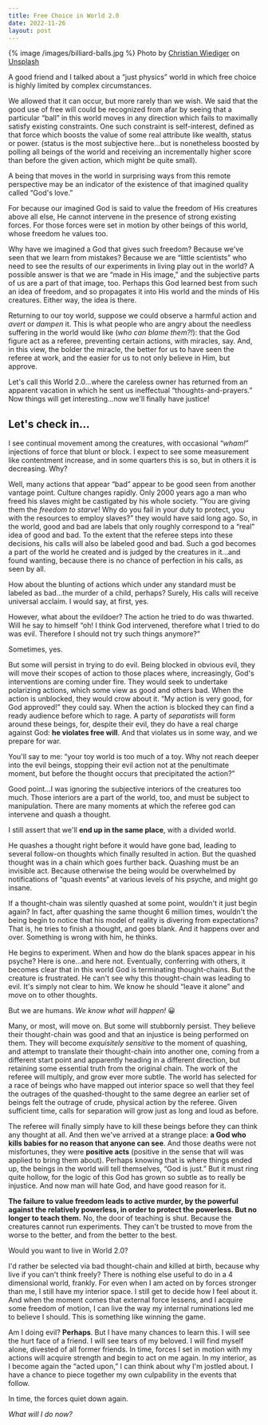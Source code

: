 ```yaml
---
title: Free Choice in World 2.0
date: 2022-11-26
layout: post
---
```


{% image /images/billiard-balls.jpg %}
Photo by <a href="https://unsplash.com/@christianw?utm_source=unsplash&utm_medium=referral&utm_content=creditCopyText">Christian Wiediger</a> on <a href="https://unsplash.com/s/photos/billiards?utm_source=unsplash&utm_medium=referral&utm_content=creditCopyText">Unsplash</a>

A good friend and I talked about a “just physics” world in which free choice is
highly limited by complex circumstances.

We allowed that it can occur, but more rarely than we wish. We said that the
good use of free will could be recognized from afar by seeing that a particular
“ball” in this world moves in any direction which fails to maximally satisfy
existing constraints. One such constraint is self-interest, defined as that
force which boosts the value of some real attribute like wealth, status or
power. (status is the most subjective here...but is nonetheless boosted by
polling all beings of the world and receiving an incrementally higher score
than before the given action, which might be quite small).

A being that moves in the world in surprising ways from this remote perspective
may be an indicator of the existence of that imagined quality called “God's
love.”

For because our imagined God is said to value the freedom of His creatures
above all else, He cannot intervene in the presence of strong existing forces.
For those forces were set in motion by other beings of this world, whose
freedom he values too.

Why have we imagined a God that gives such freedom? Because we've seen that we
learn from mistakes? Because we are “little scientists” who need to see the
results of our experiments in living play out in the world? A possible answer
is that we are “made in His image,” and the subjective parts of us are a part
of that image, too. Perhaps this God learned best from such an idea of freedom,
and so propagates it into His world and the minds of His creatures. Either way,
the idea is there.

Returning to our toy world, suppose we could observe a harmful action and *avert*
or *dampen* it. This is what people who are angry about the needless suffering in
the world would like (*who can blame them?!*): that the God figure act as a referee, preventing certain
actions, with miracles, say. And, in this view, the bolder the miracle, the
better for us to have seen the referee at work, and the easier for us to not
only believe in Him, but approve.

Let's call this World 2.0...where the careless owner has returned from an
apparent vacation in which he sent us ineffectual “thoughts-and-prayers.” Now
things will get interesting...now we'll finally have justice!

## Let's check in...

I see continual movement among the creatures, with occasional “*wham!*”
injections of force that blunt or block. I expect to see some measurement like
contentment increase, and in some quarters this is so, but in others it is
decreasing. Why?

Well, many actions that appear “bad” appear to be good seen from another
vantage point. Culture changes rapidly. Only 2000 years ago a man who freed his
slaves might be castigated by his whole society. “You are giving them the
*freedom to starve*! Why do you fail in your duty to protect, you with the
resources to employ slaves?” they would have said long ago. So, in the world,
good and bad are labels that only roughly correspond to a “real” idea of good
and bad. To the extent that the referee steps into these decisions, his calls
will also be labeled good and bad. Such a god becomes a part of the world he
created and is judged by the creatures in it...and found wanting, because there
is no chance of perfection in his calls, as seen by all.

How about the blunting of actions which under any standard must be labeled as
bad...the murder of a child, perhaps? Surely, His calls will receive universal
acclaim. I would say, at first, yes.

However, what about the evildoer? The action he tried to do was thwarted. Will
he say to himself “oh! I think God intervened, therefore what I tried to do was
evil. Therefore I should not try such things anymore?”

Sometimes, yes.

But some will persist in trying to do evil. Being blocked in obvious evil, they
will move their scopes of action to those places where, increasingly, God's
interventions are coming under fire. They would seek to undertake polarizing
actions, which some view as good and others bad. When the action is unblocked,
they would crow about it. “My action is very good, for God approved!” they
could say. When the action is blocked they can find a ready audience before
which to rage. A party of *separatists* will form around these beings, for,
despite their evil, they do have a real charge against God: **he violates free
will**. And that violates us in some way, and we prepare for war.

You'll say to me: “your toy world is too much of a toy. Why not reach deeper
into the evil beings, stopping their evil action not at the penultimate moment,
but before the thought occurs that precipitated the action?”

Good point...I was ignoring the subjective interiors of the creatures too much.
Those interiors are a part of the world, too, and must be subject to
manipulation. There are many moments at which the referee god can intervene and
quash a thought.

I still assert that we'll **end up in the same place**, with a divided world.

He quashes a thought right before it would have gone bad, leading to several follow-on
thoughts which finally resulted in action. But the quashed thought was
in a chain which goes further back. Quashing must be an invisible act. Because
otherwise the being would be overwhelmed by notifications of “quash events” at
various levels of his psyche, and might go insane.

If a thought-chain was silently quashed at some point, wouldn't it just begin
again? In fact, after quashing the same thought 6 million times,
wouldn't the being begin to notice that his model of reality is divering from
expectations?  That is, he tries to finish a thought, and goes blank. And it
happens over and over. Something is wrong with him, he thinks.

He begins to experiment. When and how do the blank spaces appear in his psyche?
Here is one...and here not. Eventually, conferring with others, it becomes
clear that in this world God is terminating thought-chains. But the creature is
frustrated. He can't see why this thought-chain was leading to evil. It's
simply not clear to him. We know he should “leave it alone” and move on to
other thoughts.

But we are humans. *We know what will happen!* 😀

Many, or most, will move on. But some will stubbornly persist. They believe
their thought-chain was good and that an injustice is being performed on them.
They will become *exquisitely sensitive* to the moment of quashing, and attempt
to translate their thought-chain into another one, coming from a different
start point and apparently heading in a different direction, but retaining some
essential truth from the original chain. The work of the referee will multiply,
and grow ever more subtle. The world has selected for a race of beings who have
mapped out interior space so well that they feel the outrages of the
quashed-thought to the same degree an earlier set of beings felt the outrage of
crude, physical action by the referee. Given sufficient time, calls for
separation will grow just as long and loud as before.

The referee will finally simply have to kill these beings before they can think
any thought at all. And then we've arrived at a strange place: **a God who kills
babies for no reason that anyone can see**. And those deaths were not
misfortunes, they were **positive acts** (positive in the sense that will was
applied to bring them about). Perhaps knowing that is where things ended up,
the beings in the world will tell themselves, “God is just.” But it must ring
quite hollow, for the logic of this God has grown so subtle as to really be
injustice. And now man will hate God, and have good reason for it.

**The failure to value freedom leads to active murder, by the powerful against
the relatively powerless, in order to protect the powerless. But no longer to
teach them.** No, the door of teaching is shut. Because the creatures cannot run
experiments. They can't be trusted to move from the worse to the better, and
from the better to the best.

Would you want to live in World 2.0?

I'd rather be selected via bad thought-chain and killed at birth, because why
live if you can't think freely? There is nothing else useful to do in a 4
dimensional world, frankly. For even when I am acted on by forces stronger than
me, I still have my interior space. I still get to decide how I feel about it.
And when the moment comes that external force lessens, and I acquire some
freedom of motion, I can live the way my internal ruminations led me to believe
I should. This is something like winning the game.

Am I doing evil? **Perhaps**. But I have many chances to learn this. I will see the
hurt face of a friend. I will see tears of my beloved. I will find myself
alone, divested of all former friends. In time, forces I set in motion with my
actions will acquire strength and begin to act on me again. In my interior, as
I become again the “acted upon,” I can think about why I'm jostled about. I
have a chance to piece together my own culpability in the events that follow.

In time, the forces quiet down again.

*What will I do now?*
